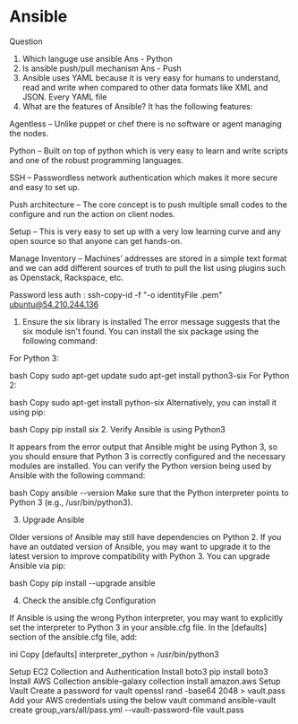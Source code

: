 # Ansible
Question
1. Which languge use ansible
Ans - Python
2. Is ansible push/pull mechanism
Ans - Push
3. Ansible uses YAML because it is very easy for humans to understand, read and write when compared to other data formats like XML and JSON. Every YAML file
4. What are the features of Ansible?
It has the following features:

Agentless – Unlike puppet or chef there is no software or agent managing the nodes.

Python – Built on top of python which is very easy to learn and write scripts and one of the robust programming languages.

SSH – Passwordless network authentication which makes it more secure and easy to set up.

Push architecture – The core concept is to push multiple small codes to the configure and run the action on client nodes.

Setup – This is very easy to set up with a very low learning curve and any open source so that anyone can get hands-on.

Manage Inventory – Machines’ addresses are stored in a simple text format and we can add different sources of truth to pull the list using plugins such as Openstack, Rackspace, etc.

Password less auth : ssh-copy-id -f "-o identityFile .pem"  ubuntu@54.210.244.136

1. Ensure the six library is installed
The error message suggests that the six module isn't found. You can install the six package using the following command:

For Python 3:

bash
Copy
sudo apt-get update
sudo apt-get install python3-six
For Python 2:

bash
Copy
sudo apt-get install python-six
Alternatively, you can install it using pip:

bash
Copy
pip install six
2. Verify Ansible is using Python3

It appears from the error output that Ansible might be using Python 3, so you should ensure that Python 3 is correctly configured and the necessary modules are installed. You can verify the Python version being used by Ansible with the following command:

bash
Copy
ansible --version
Make sure that the Python interpreter points to Python 3 (e.g., /usr/bin/python3).

3. Upgrade Ansible

Older versions of Ansible may still have dependencies on Python 2. If you have an outdated version of Ansible, you may want to upgrade it to the latest version to improve compatibility with Python 3. You can upgrade Ansible via pip:

bash
Copy
pip install --upgrade ansible

4. Check the ansible.cfg Configuration

If Ansible is using the wrong Python interpreter, you may want to explicitly set the interpreter to Python 3 in your ansible.cfg file. In the [defaults] section of the ansible.cfg file, add:

ini
Copy
[defaults]
interpreter_python = /usr/bin/python3

Setup EC2 Collection and Authentication
Install boto3
pip install boto3
Install AWS Collection
ansible-galaxy collection install amazon.aws
Setup Vault
Create a password for vault
openssl rand -base64 2048 > vault.pass
Add your AWS credentials using the below vault command
ansible-vault create group_vars/all/pass.yml --vault-password-file vault.pass

